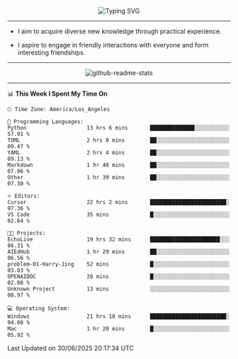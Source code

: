 <p align="center">
  <img src="https://readme-typing-svg.demolab.com?font=Fira+Code&weight=500&size=32&duration=2500&pause=1600&center=true&vCenter=true&random=false&width=1024&height=64&lines=Hi+there+%F0%9F%91%8B;I'm+delighted+you+could+make+it+here+%F0%9F%8E%89;I'm+Harry%2C+a+college+student+still+finding+my+way" alt="Typing SVG" />
</p>


---


- I aim to acquire diverse new knowledge through practical experience.

- I aspire to engage in friendly interactions with everyone and form interesting friendships.


---


<p align="center">
  <img src="https://github-readme-stats.vercel.app/api?username=Harry-Jing&show_icons=true" alt="github-readme-stats"/>
</p>


---

<!--START_SECTION:waka-->
📊 **This Week I Spent My Time On** 

```text
🕑︎ Time Zone: America/Los_Angeles

💬 Programming Languages: 
Python                   13 hrs 6 mins       ██████████████░░░░░░░░░░░   57.91 % 
TOML                     2 hrs 8 mins        ██░░░░░░░░░░░░░░░░░░░░░░░   09.47 % 
YAML                     2 hrs 4 mins        ██░░░░░░░░░░░░░░░░░░░░░░░   09.13 % 
Markdown                 1 hr 48 mins        ██░░░░░░░░░░░░░░░░░░░░░░░   07.96 % 
Other                    1 hr 39 mins        ██░░░░░░░░░░░░░░░░░░░░░░░   07.30 % 

🔥 Editors: 
Cursor                   22 hrs 2 mins       ████████████████████████░   97.36 % 
VS Code                  35 mins             █░░░░░░░░░░░░░░░░░░░░░░░░   02.64 % 

🐱‍💻 Projects: 
EchoLive                 19 hrs 32 mins      ██████████████████████░░░   86.31 % 
AIEdHub                  1 hr 29 mins        ██░░░░░░░░░░░░░░░░░░░░░░░   06.56 % 
problem-01-Harry-Jing    52 mins             █░░░░░░░░░░░░░░░░░░░░░░░░   03.83 % 
OPENAIDOC                28 mins             █░░░░░░░░░░░░░░░░░░░░░░░░   02.08 % 
Unknown Project          13 mins             ░░░░░░░░░░░░░░░░░░░░░░░░░   00.97 % 

💻 Operating System: 
Windows                  21 hrs 18 mins      ████████████████████████░   94.08 % 
Mac                      1 hr 20 mins        █░░░░░░░░░░░░░░░░░░░░░░░░   05.92 % 
```


 Last Updated on 30/06/2025 20:17:34 UTC
<!--END_SECTION:waka-->
